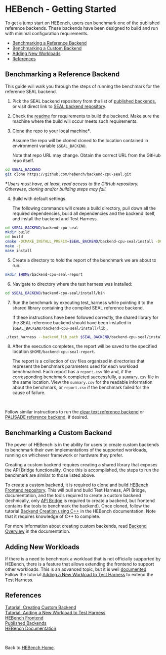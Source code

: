 # HEBench - Getting Started

To get a jump start on HEBench, users can benchmark one of the published reference backends. These backends have been designed to build and run with minimal configuration requirements.

- [Benchmarking a Reference Backend](#benchmarking-a-reference-backend)
- [Benchmarking a Custom Backend](#benchmarking-a-custom-backend)
- [Adding New Workloads](#adding-new-workloads)
- [References](#references)

## Benchmarking a Reference Backend

This guide will walk you through the steps of running the benchmark for the reference SEAL backend.

1. Pick the SEAL backend repository from the list of [published backends](hebench_published_backends.md), or visit direct link to [SEAL backend repository](https://github.com/hebench/backend-cpu-seal).

2. Check the [readme](https://github.com/hebench/backend-cpu-seal/blob/main/README.md) for requirements to build the backend.
   Make sure the machine where the build will occur meets such requirements.

3. Clone the repo to your local machine<b>*</b>.

   Assume the repo will be cloned cloned to the location contained in environment variable `$SEAL_BACKEND`.

   Note that repo URL may change. Obtain the correct URL from the GitHub repo itself.

```bash
cd $SEAL_BACKEND
git clone https://github.com/hebench/backend-cpu-seal.git
```

<b>*</b>_Users must have, at least, read access to the GitHub repository. Otherwise, cloning and/or building steps may fail._

4. Build with default settings.

   The following commands will create a build directory, pull down all the required dependencies, build all dependencies and the backend itself, and install the backend and Test Harness.

```bash
cd $SEAL_BACKEND/backend-cpu-seal
mkdir build
cd build
cmake -DCMAKE_INSTALL_PREFIX=$SEAL_BACKEND/backend-cpu-seal/install -DCMAKE_BUILD_TYPE=Release ..
make -j
make install
```

5. Create a directory to hold the report of the benchmark we are about to run:

```bash
mkdir $HOME/backend-cpu-seal-report
```

6. Navigate to directory where the test harness was installed:

```bash
cd $SEAL_BACKEND/backend-cpu-seal/install/bin
```

7. Run the benchmark by executing test_harness while pointing it to the shared library containing the compiled SEAL reference backend.

   If these instructions have been followed correctly, the shared library for the SEAL reference backend should have been installed in `$SEAL_BACKEND/backend-cpu-seal/install/lib` .


```bash
./test_harness --backend_lib_path $SEAL_BACKEND/backend-cpu-seal/install/lib/libhebench_seal_backend.so --report_root_path $HOME/backend-cpu-seal-report
```

8. After the execution completes, the report will be saved to the specified location `$HOME/backend-cpu-seal-report`.

   The report is a collection of `CSV` files organized in directories that represent the benchmark parameters used for each workload benchmarked. Each report has a `report.csv` file and, if the corresponding benchmark completed successfully, a `summary.csv` file in the same location. View the `summary.csv` for the readable information about the benchmark, or `report.csv` if the benchmark failed for the cause of failure.

<br/>

Follow similar instructions to run the [clear text reference backend](https://github.com/hebench/backend-cpu-cleartext) or [PALISADE reference backend](https://github.com/hebench/backend-cpu-palisade), if desired.

## Benchmarking a Custom Backend

The power of HEBench is in the ability for users to create custom backends to benchmark their own implementations of the supported workloads, running on whichever framework or hardware they prefer.

Creating a custom backend requires creating a shared library that exposes the API Bridge functionality. Once this is accomplished, the steps to run the benchmark are similar to those listed above.

To create a custom backend, it is required to clone and build [HEBench Frontend repository](https://github.com/hebench/frontend). This will pull and build Test Harness, API Bridge, documentation, and the tools required to create a custom backend (technically, only [API Bridge](https://github.com/hebench/api-bridge) is required to create a backend, but frontend contains the tools to benchmark the backend). Once cloned, follow the tutorial [Backend Creation using C++](https://hebench.github.io/frontend/simple_cpp_example.html) in the HEBench documentation. Note that it requires knowledge of C++ to complete.

For more information about creating custom backends, read [Backend Overview](https://hebench.github.io/frontend/backend_overview.html) in the documentation.

## Adding New Workloads

If there is a need to benchmark a workload that is not officially supported by HEBench, there is a feature that allows extending the frontend to support other workloads. This is an advanced topic, but it is well [documented](https://hebench.github.io/frontend/frontend_overview.html). Follow the tutorial [Adding a New Workload to Test Harness](https://hebench.github.io/frontend/extend_test_harness.html) to extend the Test Harness.

## References
[Tutorial: Creating Custom Backend](https://hebench.github.io/frontend/simple_cpp_example.html)<br/>
[Tutorial: Adding a New Workload to Test Harness](https://hebench.github.io/frontend/extend_test_harness.html)<br/>
[HEBench Frontend](https://github.com/hebench/frontend)<br/>
[Published Backends](hebench_published_backends.md)<br/>
[HEBench Documentation](https://hebench.github.io/frontend/index.html)

<br/>

Back to [HEBench Home](https://hebench.github.io/).